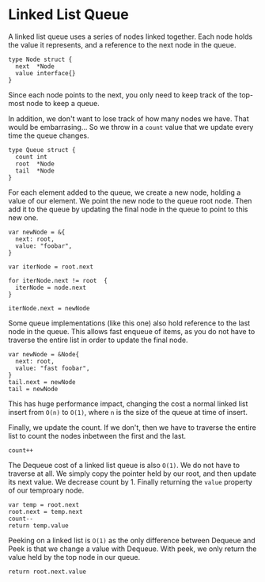 # Linked List Queue

A linked list queue uses a series of nodes linked together. Each node holds the value it represents, and a reference to the next node in the queue.

```golang
type Node struct {
  next  *Node
  value interface{}
}
```

Since each node points to the next, you only need to keep track of the top-most node to keep a queue.

In addition, we don't want to lose track of how many nodes we have. That would be embarrasing... So we throw in a `count` value that we update every time the queue changes.

```golang
type Queue struct {
  count int
  root  *Node
  tail  *Node
}
```

For each element added to the queue, we create a new node, holding a value of our element. We point the new node to the queue root node. Then add it to the queue by updating the final node in the queue to point to this new one.

```golang
var newNode = &{
  next: root,
  value: "foobar",
}

var iterNode = root.next

for iterNode.next != root  {
  iterNode = node.next
}

iterNode.next = newNode
```

Some queue implementations (like this one) also hold reference to the last node in the queue. This allows fast enqueue of items, as you do not have to traverse the entire list in order to update the final node.

```golang
var newNode = &Node{
  next: root,
  value: "fast foobar",
}
tail.next = newNode
tail = newNode
```

This has huge performance impact, changing the cost a normal linked list insert from `O(n)` to `O(1)`, where `n` is the size of the queue at time of insert.

Finally, we update the count. If we don't, then we have to traverse the entire list to count the nodes inbetween the first and the last.

```golang
count++
```


The Dequeue cost of a linked list queue is also `O(1)`. We do not have to traverse at all. We simply copy the pointer held by our root, and then update its next value. We decrease count by 1. Finally returning the `value` property of our temproary node.

```golang
var temp = root.next
root.next = temp.next
count--
return temp.value
```

Peeking on a linked list is `O(1)` as the only difference between Dequeue and Peek is that we change a value with Dequeue. With peek, we only return the value held by the top node in our queue.

```golang
return root.next.value
```
